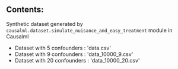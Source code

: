 ## Contents:
Synthetic dataset generated by `causalml.dataset.simulate_nuisance_and_easy_treatment` module in Causalml
- Dataset with 5 confounders : 'data.csv'
- Dataset with 9 confounders : 'data_10000_9.csv'
- Dataset with 20 confounders : 'data_10000_20.csv'

